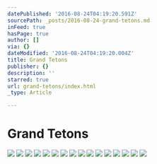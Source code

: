 ```yaml
---
datePublished: '2016-08-24T04:19:20.591Z'
sourcePath: _posts/2016-08-24-grand-tetons.md
inFeed: true
hasPage: true
author: []
via: {}
dateModified: '2016-08-24T04:19:20.004Z'
title: Grand Tetons
publisher: {}
description: ''
starred: true
url: grand-tetons/index.html
_type: Article

---
```

# Grand Tetons
![](https://the-grid-user-content.s3-us-west-2.amazonaws.com/bd915de9-92c0-47b8-b6f0-a4951e33c318.jpg)
![](https://the-grid-user-content.s3-us-west-2.amazonaws.com/e0196a68-7609-46b0-ba50-fc297555016f.jpg)
![](https://the-grid-user-content.s3-us-west-2.amazonaws.com/c54b83e9-1e36-43e0-b332-b7b37ecab7b0.jpg)
![](https://the-grid-user-content.s3-us-west-2.amazonaws.com/6d5b1734-32e7-4009-8b9b-363232a2ff10.jpg)
![](https://the-grid-user-content.s3-us-west-2.amazonaws.com/fcbc760d-a257-4faa-b71e-0e77f7c61945.jpg)
![](https://the-grid-user-content.s3-us-west-2.amazonaws.com/b6266e0a-1e00-411d-a10f-bdb6a4bd715a.jpg)
![](https://the-grid-user-content.s3-us-west-2.amazonaws.com/eecae9b2-cdab-4147-a566-b41005e89119.jpg)
![](https://the-grid-user-content.s3-us-west-2.amazonaws.com/8fa4ad83-6632-497e-a47b-a86b4a5a5729.jpg)
![](https://the-grid-user-content.s3-us-west-2.amazonaws.com/27d365e0-2df2-49e2-8ba5-71f956c81039.jpg)
![](https://the-grid-user-content.s3-us-west-2.amazonaws.com/74c024aa-2898-4bd3-ac72-72426cd04ecb.jpg)
![](https://the-grid-user-content.s3-us-west-2.amazonaws.com/1bb43f86-ecf9-40b8-a356-86c93744400f.jpg)
![](https://the-grid-user-content.s3-us-west-2.amazonaws.com/b945721b-e94c-4092-b4e3-4a93b6b4a8cd.jpg)
![](https://the-grid-user-content.s3-us-west-2.amazonaws.com/eab6049c-20ad-4504-939c-277e313c1ed1.jpg)
![](https://the-grid-user-content.s3-us-west-2.amazonaws.com/23b09577-6a49-4fed-9e33-af874785bca8.jpg)
![](https://the-grid-user-content.s3-us-west-2.amazonaws.com/c2b68d3e-195a-49d6-83bc-c32ef4a1c2fb.jpg)
![](https://the-grid-user-content.s3-us-west-2.amazonaws.com/4c813586-d2cf-42cf-8b25-aabb28932d9e.jpg)